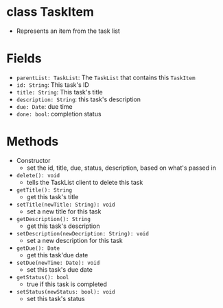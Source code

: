 # class TaskItem
- Represents an item from the task list

# Fields
- `parentList: TaskList`: The `TaskList` that contains this `TaskItem`
- `id: String`: This task's ID
- `title: String`: This task's title
- `description: String`: this task's description
- `due: Date`: due time
- `done: bool`: completion status

# Methods
- Constructor
	- set the id, title, due, status, description, based on what's passed in
- `delete(): void`
	- tells the TaskList client to delete this task
- `getTitle(): String`
	- get this task's title
- `setTitle(newTitle: String): void`
	- set a new title for this task
- `getDescription(): String`
	- get this task's description
- `setDescription(newDecription: String): void`
	- set a new description for this task
- `getDue(): Date`
	- get this task'due date
- `setDue(newTime: Date): void`
	- set this task's due date
- `getStatus(): bool`
	- true if this task is completed
- `setStatus(newStatus: bool): void`
	- set this task's status